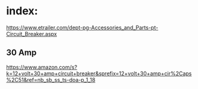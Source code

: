 # index:
https://www.etrailer.com/dept-pg-Accessories_and_Parts-pt-Circuit_Breaker.aspx

## 30 Amp
https://www.amazon.com/s?k=12+volt+30+amp+circuit+breaker&sprefix=12+volt+30+amp+cir%2Caps%2C51&ref=nb_sb_ss_ts-doa-p_1_18
